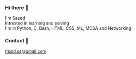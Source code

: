 ### Hi there 👋
 I'm Saeed <br>
 Intrested in learning and solving <br>
 I'm in Python, C, Bash, HTML, CSS, ML, MCSA and Networking

### Contact 💬
 fissid.ss@gmail.com
